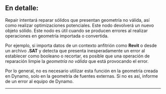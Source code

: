 ## En detalle:
Repair intentará reparar sólidos que presentan geometría no válida, así como realizar optimizaciones potenciales. Este nodo devolverá un nuevo objeto sólido.
Este nodo es útil cuando se producen errores al realizar operaciones en geometría importada o convertida.

Por ejemplo, si importa datos de un contexto anfitrión como **Revit** o desde un archivo **.SAT** y detecta que presenta inesperadamente un error al establecer como booleano o recortar, es posible que una operación de reparación limpie la *geometría no válida* que está provocando el error.

Por lo general, no es necesario utilizar esta función en la geometría creada en Dynamo, solo en la geometría de fuentes externas. Si no es así, informe de un error al equipo de Dynamo.
___


